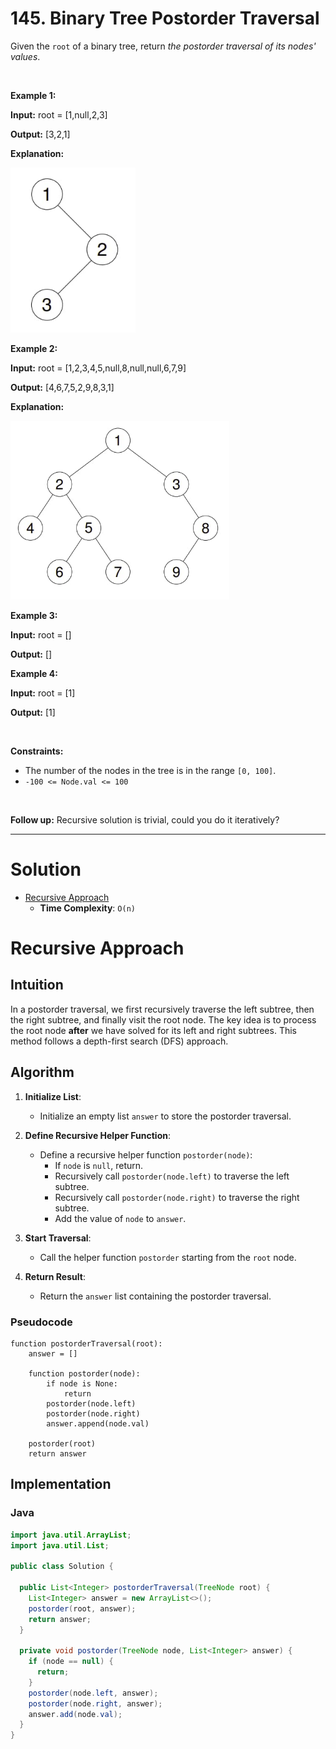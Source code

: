 # 145. Binary Tree Postorder Traversal

<p>Given the <code>root</code> of a&nbsp;binary tree, return <em>the postorder traversal of its nodes' values</em>.</p>

<p>&nbsp;</p>
<p><strong class="example">Example 1:</strong></p>

<div class="example-block">
<p><strong>Input:</strong> <span class="example-io">root = [1,null,2,3]</span></p>

<p><strong>Output:</strong> <span class="example-io">[3,2,1]</span></p>

<p><strong>Explanation:</strong></p>

<p><img alt="" src="img/145-1.jpg" style="width: 200px; height: 264px;"></p>
</div>

<p><strong class="example">Example 2:</strong></p>

<div class="example-block">
<p><strong>Input:</strong> <span class="example-io">root = [1,2,3,4,5,null,8,null,null,6,7,9]</span></p>

<p><strong>Output:</strong> <span class="example-io">[4,6,7,5,2,9,8,3,1]</span></p>

<p><strong>Explanation:</strong></p>

<p><img alt="" src="img/145-2.jpg" style="width: 350px; height: 286px;"></p>
</div>

<p><strong class="example">Example 3:</strong></p>

<div class="example-block">
<p><strong>Input:</strong> <span class="example-io">root = []</span></p>

<p><strong>Output:</strong> <span class="example-io">[]</span></p>
</div>

<p><strong class="example">Example 4:</strong></p>

<div class="example-block">
<p><strong>Input:</strong> <span class="example-io">root = [1]</span></p>

<p><strong>Output:</strong> <span class="example-io">[1]</span></p>
</div>

<p>&nbsp;</p>
<p><strong>Constraints:</strong></p>

<ul>
	<li>The number of the nodes in the tree is in the range <code>[0, 100]</code>.</li>
	<li><code>-100 &lt;= Node.val &lt;= 100</code></li>
</ul>

<p>&nbsp;</p>
<strong>Follow up:</strong> Recursive solution is trivial, could you do it iteratively?

<br>

---

# Solution

- [Recursive Approach](#recursive-approach)
  - **Time Complexity**: `O(n)`

# Recursive Approach

## **Intuition**

In a postorder traversal, we first recursively traverse the left subtree, then the right subtree, and finally visit the root node. The key idea is to process the root node **after** we have solved for its left and right subtrees. This method follows a depth-first search (DFS) approach.

## **Algorithm**

1. **Initialize List**:
   - Initialize an empty list `answer` to store the postorder traversal.

2. **Define Recursive Helper Function**:
   - Define a recursive helper function `postorder(node)`:
     - If `node` is `null`, return.
     - Recursively call `postorder(node.left)` to traverse the left subtree.
     - Recursively call `postorder(node.right)` to traverse the right subtree.
     - Add the value of `node` to `answer`.

3. **Start Traversal**:
   - Call the helper function `postorder` starting from the `root` node.

4. **Return Result**:
   - Return the `answer` list containing the postorder traversal.

### **Pseudocode**

```plaintext
function postorderTraversal(root):
    answer = []
    
    function postorder(node):
        if node is None:
            return
        postorder(node.left)
        postorder(node.right)
        answer.append(node.val)

    postorder(root)
    return answer
```

## **Implementation**

### Java

```java
import java.util.ArrayList;
import java.util.List;

public class Solution {

  public List<Integer> postorderTraversal(TreeNode root) {
    List<Integer> answer = new ArrayList<>();
    postorder(root, answer);
    return answer;
  }

  private void postorder(TreeNode node, List<Integer> answer) {
    if (node == null) {
      return;
    }
    postorder(node.left, answer);
    postorder(node.right, answer);
    answer.add(node.val);
  }
}
```

